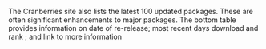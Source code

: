 The Cranberries site also lists the latest 100 updated packages. These are often significant enhancements
to major packages. The bottom table provides information on date of re-release; most recent days download and rank ; and link to more information